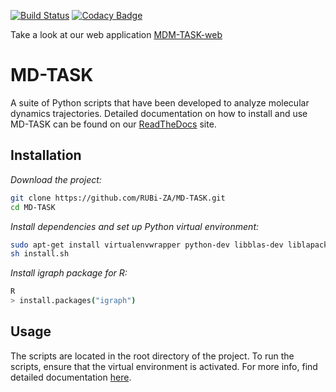 [![Build Status](https://travis-ci.com/RUBi-ZA/MD-TASK.svg?branch=master)](https://travis-ci.com/RUBi-ZA/MD-TASK)
[![Codacy Badge](https://api.codacy.com/project/badge/Grade/ece0a51e7cf4436abf71795051f4ee7b)](https://www.codacy.com/gh/RUBi-ZA/MD-TASK?utm_source=github.com&amp;utm_medium=referral&amp;utm_content=RUBi-ZA/MD-TASK&amp;utm_campaign=Badge_Grade)

Take a look at our web application [MDM-TASK-web](https://mdmtaskweb.rubi.ru.ac.za/)

# MD-TASK

A suite of Python scripts that have been developed to analyze molecular dynamics trajectories. Detailed documentation on how to install and use MD-TASK can be found on our [ReadTheDocs](http://md-task.readthedocs.io/en/latest/index.html) site.

## Installation

*Download the project:*
```bash
git clone https://github.com/RUBi-ZA/MD-TASK.git
cd MD-TASK
```
*Install dependencies and set up Python virtual environment:*
```bash
sudo apt-get install virtualenvwrapper python-dev libblas-dev liblapack-dev libatlas-base-dev gfortran libpng-dev libfreetype6-dev python-tk r-base
sh install.sh
```
*Install igraph package for R:*
```bash
R
> install.packages("igraph")
```

## Usage

The scripts are located in the root directory of the project. To run the scripts, ensure that the virtual environment is activated. For more info, find detailed documentation [here](http://md-task.readthedocs.io/en/latest/index.html).
